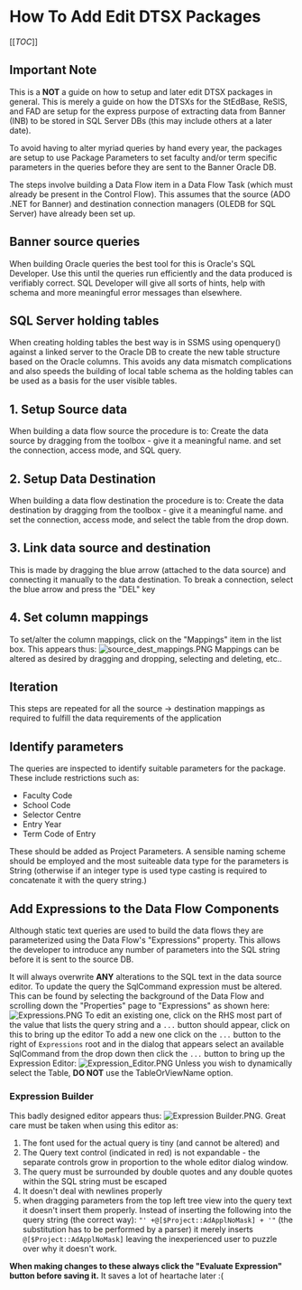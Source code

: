 # How To Add Edit DTSX Packages

[[_TOC_]]

## Important Note

This is a **NOT** a guide on how to setup and later edit DTSX packages in general. This is merely 
a guide on how the DTSXs for the StEdBase, ReSIS, and FAD are setup for the express purpose 
of extracting data from Banner (INB) to be stored in SQL Server DBs (this may include others at 
a later date).

To avoid having to alter myriad queries by hand every year, the packages are setup to use Package
Parameters to set faculty and/or term specific parameters in the queries before they are sent to
the Banner Oracle DB.

The steps involve building a Data Flow item in a Data Flow Task (which must already be present
in the Control Flow). This assumes that the source (ADO .NET for Banner) and destination connection
managers (OLEDB for SQL Server) have already been set up.

## Banner source queries
When building Oracle queries the best tool for this is Oracle's SQL Developer. Use
this until the queries run efficiently and the data produced is verifiably correct. SQL Developer
will give all sorts of hints, help with schema and more meaningful error messages than elsewhere.

## SQL Server holding tables
When creating holding tables the best way is in SSMS using openquery() against a 
linked server to the Oracle DB to create the new table structure based on the Oracle columns.
This avoids any data mismatch complications and also speeds the building of local table schema
as the holding tables can be used as a basis for the user visible tables.

## 1. Setup Source data

When building a data flow source the procedure is to:
Create the data source by dragging from the toolbox - give it a meaningful name. and set the connection, access
mode, and SQL query.


## 2. Setup Data Destination

When building a data flow destination the procedure is to:
Create the data destination by dragging from the toolbox - give it a meaningful name. and set the
connection, access mode, and select the table from the drop down.

## 3. Link data source and destination 

This is made by dragging the blue arrow (attached to the data source) and connecting it manually
to the data destination. To break a connection, select the blue arrow and press the "DEL" key

## 4. Set column mappings

To set/alter the column mappings, click on the "Mappings" item in the list box. This appears thus:
![source_dest_mappings.PNG](/.attachments/source_dest_mappings-29410702-bc68-4fcd-82e6-389f4b467760.PNG)
Mappings can be altered as desired by dragging and dropping, selecting and deleting, etc..

## Iteration
This steps are repeated for all the source -> destination mappings as required to fulfill the data requirements of the application

## Identify parameters

The queries are inspected to identify suitable parameters for the package. These include restrictions such as:
- Faculty Code
- School Code
- Selector Centre
- Entry Year
- Term Code of Entry

These should be added as Project Parameters. A sensible naming scheme should be employed and
 the most suiteable data type for the parameters is String (otherwise if an integer type is used type 
casting is required to concatenate it with the query string.)

## Add Expressions to the Data Flow Components
Although static text queries are used to build the data flows they are parameterized using the 
Data Flow's "Expressions" property. This allows the developer to introduce any number of
parameters into the SQL string before it is sent to the source DB.

It will always overwrite **ANY** alterations to the SQL text in the data source editor. To update the
query the SqlCommand expression must be altered. This can be found by selecting the background
of the Data Flow and scrolling down the "Properties" page to "Expressions" as shown here:
![Expressions.PNG](/.attachments/Expressions-b20b031c-8cf3-4d82-8598-972dc9f5d40f.PNG)
To edit an existing one, click on the RHS most part of the value that lists the query string and a `...`
button should appear, click on this to bring up the editor
To add a new one click on the `...` button to the right of `Expressions` root and in the dialog
that appears select an available SqlCommand from the drop down then click the `...` button
to bring up the Expression Editor:
 ![Expression_Editor.PNG](/.attachments/Expression_Editor-e6df5edf-c175-4018-af9e-984ca6548cfc.PNG)
Unless you wish to dynamically select the Table, **DO NOT** use the TableOrViewName option.

### Expression Builder

This badly designed editor appears thus:
 ![Expression Builder.PNG](/.attachments/Expression%20Builder-cd9316e5-a093-43dc-8d27-54a6ac231fa7.PNG).
Great care must be taken when using this editor as:
1. The font used for the actual query is tiny (and cannot be altered) and
0. The Query text control (indicated in red) is not expandable - the separate controls grow in 
proportion to the whole editor dialog window.
0. The query must be surrounded by double quotes and any double quotes within the SQL string
must be escaped
0. It doesn't deal with newlines properly
0. when dragging parameters from the top left tree view into the query text it doesn't insert them
properly. Instead of inserting the following into the query string (the correct way):
`"' +@[$Project::AdApplNoMask] + '"` (the substitution has to be performed by a parser)
it merely inserts 
`@[$Project::AdApplNoMask]`
leaving the inexperienced user to puzzle over why it doesn't work.

**When making changes to these always click the "Evaluate Expression" button before saving it.** It saves a lot of heartache later :(




